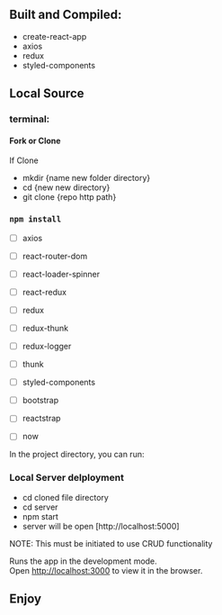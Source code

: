 ## Built and Compiled:
- create-react-app
- axios
- redux 
- styled-components



## Local Source

### terminal:
#### Fork or Clone
 If Clone
- mkdir {name new folder directory}
- cd {new new directory}
- git clone {repo http path}

### `npm install`

 - [ ] axios
 - [ ] react-router-dom
 - [ ] react-loader-spinner
 - [ ] react-redux
 - [ ] redux
 - [ ] redux-thunk
 - [ ] redux-logger
 - [ ] thunk
 - [ ] styled-components
 - [ ] bootstrap
 - [ ] reactstrap
 - [ ] now


In the project directory, you can run:

### Local Server delployment

- cd cloned file directory
- cd server
- npm start
- server will be open [http://localhost:5000] <br/>

NOTE: This must be initiated to use CRUD functionality 

Runs the app in the development mode.<br />
Open [http://localhost:3000](http://localhost:3000) to view it in the browser.

## Enjoy


